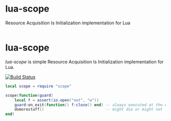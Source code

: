 # lua-scope
Resource Acquisition Is Initialization implementation for Lua

```
```


lua-scope
=========

*lua-scope* is simple Resource Acquisition Is Initialization implementation for Lua.

[![Build Status](https://travis-ci.org/basiliscos/lua-scope.png)](https://travis-ci.org/basiliscos/lua-scope.png)

```lua
local scope = require "scope"

scope(function(guard)
    local f = assert(io.open("out", "w"))
    guard:on_exit(function() f:close() end) -- always executed at the end of the function
    domorestuff()                           -- might die or might not
end)
```

